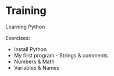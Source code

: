 # Training


Learning Python 

Exercises:

- Install Python
- My first program - Strings & comments
- Numbers & Math
- Variables & Names